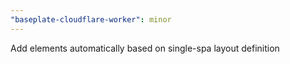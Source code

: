 ```yaml
---
"baseplate-cloudflare-worker": minor
---
```


Add <link rel=preload> elements automatically based on single-spa layout definition
